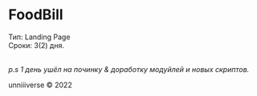 # FoodBill

Тип: Landing Page <br>
Сроки: 3(2) дня.  <br> <br>

*p.s 1 день ушёл на починку & доработку модуйлей и новых скриптов.*

unniiiverse © 2022
